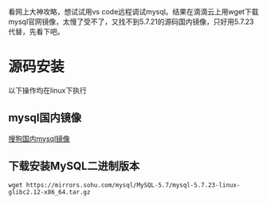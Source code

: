 看网上大神攻略，想试试用vs code远程调试mysql。结果在滴滴云上用wget下载mysql官网镜像，太慢了受不了，又找不到5.7.21的源码国内镜像，只好用5.7.23代替，先看下吧。

# 源码安装
以下操作均在linux下执行
## mysql国内镜像
[搜狗国内mysql镜像](https://mirrors.sohu.com/mysql/)

## 下载安装MySQL二进制版本
```
wget https://mirrors.sohu.com/mysql/MySQL-5.7/mysql-5.7.23-linux-glibc2.12-x86_64.tar.gz
```
